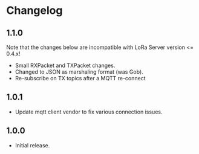 # Changelog

## 1.1.0

Note that the changes below are incompatible with LoRa Server
version <= 0.4.x!

* Small RXPacket and TXPacket changes.
* Changed to JSON as marshaling format (was Gob).
* Re-subscribe on TX topics after a MQTT re-connect

## 1.0.1

* Update mqtt client vendor to fix various connection issues.

## 1.0.0

* Initial release.
